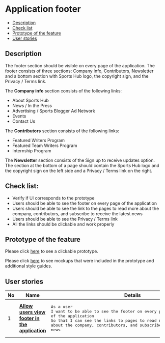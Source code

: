 # Application footer

- [Description](#description)
- [Check list](#check-list)
- [Prototype of the feature](#prototype-of-the-feature)
- [User stories](#user-stories)

## Description

The footer section should be visible on every page of the application. The footer consists of three sections: Company info, Contributors, Newsletter and a bottom section with Sports Hub logo, the copyright sign, and the Privacy / Terms link.

The <b>Company info</b> section consists of the following links:
  - About Sports Hub
  - News / In the Press
  - Advertising / Sports Blogger Ad Network
  - Events
  - Contact Us

The <b>Contributors</b> section consists of the following links:
- Featured Writers Program
- Featured Team Writers Program
- Internship Program

The <b>Newsletter</b> section consists of the Sign up to receive updates option.
The section at the bottom of a page should contain the Sports Hub logo and the copyright sign on the left side and a Privacy / Terms link on the right.

## Check list:

  - Verify if UI corresponds to the prototype
  - Users should be able to see the footer on every page of the application
  - Users should be able to see the link to the pages to read more about the company, contributors, and subscribe to receive the latest news
  - Users should be able to see the Privacy / Terms link
  - All the links should be clickable and work properly

## Prototype of the feature

Please click [here](https://www.figma.com/proto/JVDTph8VY9Ye7kz8BTDxhJ/1-Sports-Hub-General-Prototype?page-id=0%3A5852&node-id=0%3A7481&viewport=-1637%2C-969%2C0.37520089745521545&scaling=scale-down) to see a clickable prototype.

Please click [here](https://www.figma.com/file/egXgh8BYD7Xaa0JeMNhv9R/Manage-advertisements?node-id=0%3A1075) to see mockups that were included in the prototype and additional style guides.

## User stories

No           |      Name     |   Details
------------ | ------------- | -------------
1 |[**Allow users view footer in the application**](/products/sports_hub_portal/mobile_application_features/application_footer/user_stories/view_application_footer)|<pre>As a user</br>I want to be able to see the footer on every page of the application</br>So that I can see the links to pages to read more about the company, contributors, and subscribe to receive the latest news</pre>
